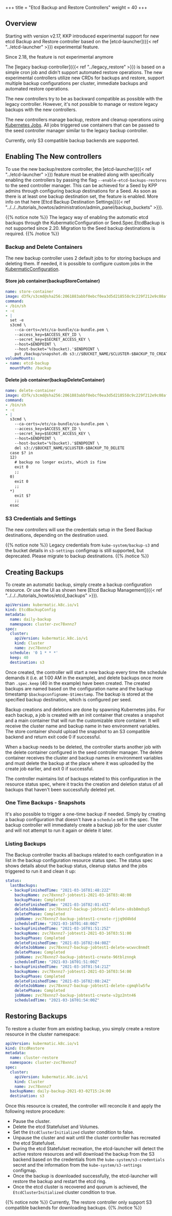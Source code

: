 +++
title = "Etcd Backup and Restore Controllers"
weight = 40
+++


## Overview

Starting with version v2.17, KKP introduced experimental support for new etcd Backup and Restore controller based on the [etcd-launcher]({{< ref "../etcd-launcher" >}}) experimental feature.

Since 2.18, the feature is not experimental anymore

The [legacy backup controller]({{< ref "../legacy_restore" >}}) is based on a simple cron job and didn't support automated restore operations. The new experimental controllers utilize new CRDs for backups and restore, support multiple backup configurations per cluster, immediate backups and automated restore operations.

The new controllers try to be as backward compatible as possible with the legacy controller. However, it's not possible to manage or restore legacy backups with the new controllers.

The new controllers manage backup, restore and cleanup operations using [Kubernetes Jobs](https://kubernetes.io/docs/concepts/workloads/controllers/job/). All jobs triggered use containers that can be passed to the seed controller manager similar to the legacy backup controller.

Currently, only S3 compatible backup backends are supported.

## Enabling The New controllers

To use the new backup/restore controller, the [etcd-launcher]({{< ref "../etcd-launcher" >}}) feature must be enabled along with specifically enabling the controllers by passing the flag `--enable-etcd-backups-restores` to the seed controller manager.
This can be achieved for a Seed by KPP admins through configuring backup destinations for a Seed. As soon as there is at least one backup destination set, the feature is enabled.
More info on that here [Etcd Backup Destination Settings]({{< ref "../../../tutorials_howtos/administration/admin_panel/backup_buckets" >}}).

{{% notice note %}}
The legacy way of enabling the automatic etcd backups through the KubermaticConfiguration or Seed.Spec.EtcdBackup is not supported since 2.20. Migration to the Seed backup destinations is required.
{{% /notice %}}

### Backup and Delete Containers

The new backup controller uses 2 default jobs to for storing backups and deleting them. If needed, it is possible to configure custom jobs in the [KubermaticConfiguration](https://docs.kubermatic.com/kubermatic/v2.20/references/crds/#kubermaticseedcontrollerconfiguration).

#### Store job container(backupStoreContainer)

```yaml
name: store-container
image: d3fk/s3cmd@sha256:2061883abbf0ebcf0ea3d5d218558c9c229f212e9c08af4acdaa3758980eb67a
command:
- /bin/sh
- -c
- |
  set -e
  s3cmd \
    --ca-certs=/etc/ca-bundle/ca-bundle.pem \
    --access_key=$ACCESS_KEY_ID \
    --secret_key=$SECRET_ACCESS_KEY \
    --host=$ENDPOINT \
    --host-bucket='%(bucket).'$ENDPOINT \
    put /backup/snapshot.db s3://$BUCKET_NAME/$CLUSTER-$BACKUP_TO_CREATE
volumeMounts:
- name: etcd-backup
  mountPath: /backup
```

#### Delete job container(backupDeleteContainer)

```yaml
name: delete-container
image: d3fk/s3cmd@sha256:2061883abbf0ebcf0ea3d5d218558c9c229f212e9c08af4acdaa3758980eb67a
command:
- /bin/sh
- -c
- |
  s3cmd \
    --ca-certs=/etc/ca-bundle/ca-bundle.pem \
    --access_key=$ACCESS_KEY_ID \
    --secret_key=$SECRET_ACCESS_KEY \
    --host=$ENDPOINT \
    --host-bucket='%(bucket).'$ENDPOINT \
    del s3://$BUCKET_NAME/$CLUSTER-$BACKUP_TO_DELETE
  case $? in
  12)
    # backup no longer exists, which is fine
    exit 0
    ;;
  0)
    exit 0
    ;;
  *)
    exit $?
    ;;
  esac
```

### S3 Credentials and Settings

The new controllers will use the credentials setup in the Seed Backup destinations, depending on the destination used.

{{% notice note %}}
Legacy credentials from `kube-system/backup-s3` and the bucket details in `s3-settings` configmap is still supported, but deprecated. Please migrate to backup destinations.
{{% /notice %}}

## Creating Backups

To create an automatic backup, simply create a backup configuration resource. Or use the UI as shown here [Etcd Backup Management]({{< ref "../../../tutorials_howtos/etcd_backups" >}}).

```yaml
apiVersion: kubermatic.k8c.io/v1
kind: EtcdBackupConfig
metadata:
  name: daily-backup
  namespace: cluster-zvc78xnnz7
spec:
  cluster:
    apiVersion: kubermatic.k8c.io/v1
    kind: Cluster
    name: zvc78xnnz7
  schedule: '0 1 * * *'
  keep: 40
  destination: s3
```

Once created, the controller will start a new backup every time the schedule demands it (i.e. at 1:00 AM in the example),
and delete backups once more than `.spec.keep` (40 in the example) have been created. The created backups are named based on the
configuration name and the backup timestamp `$backupconfigname-$timestamp`. The backup is stored at the specified backup destination,
which is configured per seed.

Backup creations and deletions are done by spawning Kubernetes jobs. For each backup, a job is created with an init container that creates a snapshot and a main container that will run the customizable store container. It will receive the cluster name and backup name in two environment variables. The store container should upload the snapshot to an S3 compatible backend and return exit code 0 if successful.

When a backup needs to be deleted, the controller starts another job with the delete container configured in the seed controller manager. The delete container receives the cluster and backup names in environment variables and must delete the backup at the place where it was uploaded by the create job earlier, and exit 0 if successful.

The controller maintains list of backups related to this configuration in the resource status spec, where it tracks the creation and deletion status of all backups that haven't been successfully deleted yet.

### One Time Backups - Snapshots

It's also possible to trigger a one-time backup if needed. Simply by creating a backup configuration that doesn't have a `schedule` set in the spec. The backup controller will immediately create a backup job for the user cluster and will not attempt to run it again or delete it later.

### Listing Backups

The Backup controller tracks all backups related to each configuration in a list in the backup configuration resource status spec. The status spec shows details about the backup status, cleanup status and the jobs triggered to run it and clean it up:

```yaml
status:
  lastBackups:
  - backupFinishedTime: "2021-03-16T01:48:22Z"
    backupName: zvc78xnnz7-jobtest1-2021-03-16T03:48:00
    backupPhase: Completed
    deleteFinishedTime: "2021-03-16T02:01:43Z"
    deleteJobName: zvc78xnnz7-backup-jobtest1-delete-s8sb8mdsp5
    deletePhase: Completed
    jobName: zvc78xnnz7-backup-jobtest1-create-rjjq9d4k6d
    scheduledTime: "2021-03-16T01:48:00Z"
  - backupFinishedTime: "2021-03-16T01:51:25Z"
    backupName: zvc78xnnz7-jobtest1-2021-03-16T03:51:00
    backupPhase: Completed
    deleteFinishedTime: "2021-03-16T02:04:08Z"
    deleteJobName: zvc78xnnz7-backup-jobtest1-delete-wcwvc8nmdt
    deletePhase: Completed
    jobName: zvc78xnnz7-backup-jobtest1-create-96tblznngk
    scheduledTime: "2021-03-16T01:51:00Z"
  - backupFinishedTime: "2021-03-16T01:54:21Z"
    backupName: zvc78xnnz7-jobtest1-2021-03-16T03:54:00
    backupPhase: Completed
    deleteFinishedTime: "2021-03-16T02:08:24Z"
    deleteJobName: zvc78xnnz7-backup-jobtest1-delete-cgmqhlw5fw
    deletePhase: Completed
    jobName: zvc78xnnz7-backup-jobtest1-create-v2gz2ntn46
    scheduledTime: "2021-03-16T01:54:00Z"
```

## Restoring Backups

To restore a cluster from am existing backup, you simply create a restore resource in the cluster namespace:

```yaml
apiVersion: kubermatic.k8c.io/v1
kind: EtcdRestore
metadata:
  name: cluster-restore
  namespace: cluster-zvc78xnnz7
spec:
  cluster:
    apiVersion: kubermatic.k8c.io/v1
    kind: Cluster
    name: zvc78xnnz7
  backupName: daily-backup-2021-03-02T15:24:00
  destination: s3
```

Once this resource is created, the controller will reconcile it and apply the following restore procedure:

- Pause the cluster.
- Delete the etcd Statefulset and Volumes.
- Set the `EtcdClusterInitialized` cluster condition to false.
- Unpause the cluster and wait until the cluster controller has recreated the etcd Statefulset.
- During the etcd Statefulset recreation, the etcd-launcher will detect the active restore resources and will download the backup from the S3 backend based on the credentials from the `kube-system/s3-credentials` secret and the information from the `kube-system/s3-settings` configmap.
- Once the backup is downloaded successfully, the etcd-launcher will restore the backup and restart the etcd ring.
- Once the etcd cluster is recovered and quorum is achieved, the `EtcdClusterInitialized` cluster condition to true.

{{% notice note %}}
Currently, The restore controller only support S3 compatible backends for downloading backups.
{{% /notice %}}
